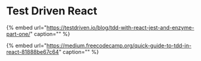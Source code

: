 # Test Driven React

{% embed url="https://testdriven.io/blog/tdd-with-react-jest-and-enzyme-part-one/" caption="" %}

{% embed url="https://medium.freecodecamp.org/quick-guide-to-tdd-in-react-81888be67c64" caption="" %}

